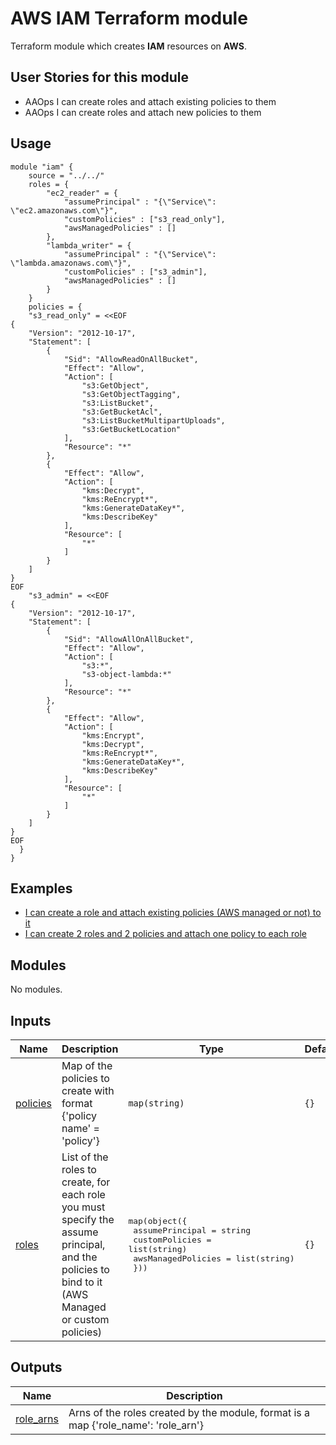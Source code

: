 # AWS IAM Terraform module

Terraform module which creates **IAM** resources on **AWS**.

## User Stories for this module

- AAOps I can create roles and attach existing policies to them
- AAOps I can create roles and attach new policies to them

## Usage

```hcl
module "iam" {
    source = "../../"
    roles = {
        "ec2_reader" = {
            "assumePrincipal" : "{\"Service\": \"ec2.amazonaws.com\"}",
            "customPolicies" : ["s3_read_only"],
            "awsManagedPolicies" : []
        },
        "lambda_writer" = {
            "assumePrincipal" : "{\"Service\": \"lambda.amazonaws.com\"}",
            "customPolicies" : ["s3_admin"],
            "awsManagedPolicies" : []
        }
    }
    policies = {
    "s3_read_only" = <<EOF
{
    "Version": "2012-10-17",
    "Statement": [
        {
            "Sid": "AllowReadOnAllBucket",
            "Effect": "Allow",
            "Action": [
                "s3:GetObject",
                "s3:GetObjectTagging",
                "s3:ListBucket",
                "s3:GetBucketAcl",
                "s3:ListBucketMultipartUploads",
                "s3:GetBucketLocation"
            ],
            "Resource": "*"
        },
        {
            "Effect": "Allow",
            "Action": [
                "kms:Decrypt",
                "kms:ReEncrypt*",
                "kms:GenerateDataKey*",
                "kms:DescribeKey"
            ],
            "Resource": [
                "*"
            ]
        }
    ]
}
EOF
    "s3_admin" = <<EOF
{
    "Version": "2012-10-17",
    "Statement": [
        {
            "Sid": "AllowAllOnAllBucket",
            "Effect": "Allow",
            "Action": [
                "s3:*",
                "s3-object-lambda:*"
            ],
            "Resource": "*"
        },
        {
            "Effect": "Allow",
            "Action": [
                "kms:Encrypt",
                "kms:Decrypt",
                "kms:ReEncrypt*",
                "kms:GenerateDataKey*",
                "kms:DescribeKey"
            ],
            "Resource": [
                "*"
            ]
        }
    ]
}
EOF
  }
}
```

## Examples

- [I can create a role and attach existing policies (AWS managed or not) to it](examples/1_role_aws_and_existing_policies/main.tf)
- [I can create 2 roles and 2 policies and attach one policy to each role](examples/2_roles_2_bucket_policies/main.tf)

<!-- BEGIN_TF_DOCS -->
## Modules

No modules.

## Inputs

| Name | Description | Type | Default | Required |
|------|-------------|------|---------|:--------:|
| <a name="input_policies"></a> [policies](#input\_policies) | Map of the policies to create with format {'policy name' = 'policy'} | `map(string)` | `{}` | no |
| <a name="input_roles"></a> [roles](#input\_roles) | List of the roles to create, for each role you must specify the assume principal, and the policies to bind to it (AWS Managed or custom policies) | <pre>map(object({<br>    assumePrincipal = string<br>    customPolicies = list(string)<br>    awsManagedPolicies = list(string)<br>    }))</pre> | `{}` | no |

## Outputs

| Name | Description |
|------|-------------|
| <a name="output_role_arns"></a> [role\_arns](#output\_role\_arns) | Arns of the roles created by the module, format is a map {'role\_name': 'role\_arn'} |
<!-- END_TF_DOCS -->
